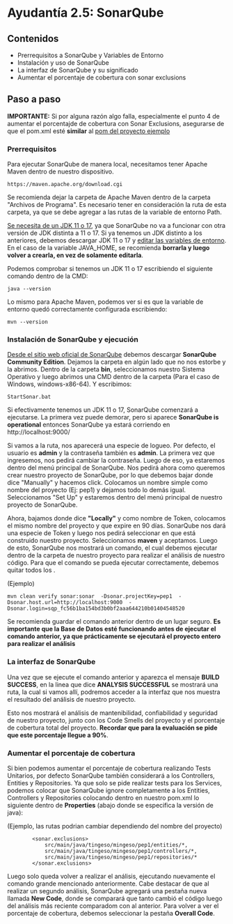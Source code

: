 # Ayudantía 2.5: SonarQube

## Contenidos

- Prerrequisitos a SonarQube y Variables de Entorno
- Instalación y uso de SonarQube
- La interfaz de SonarQube y su significado
- Aumentar el porcentaje de cobertura con sonar exclusions


## Paso a paso

**IMPORTANTE:** Si por alguna razón algo falla, especialmente el punto 4 de aumentar el porcentajde de cobertura con Sonar Exclusions, asegurarse de que el pom.xml esté **similar** al [pom del proyecto ejemplo](https://github.com/PodssilDev/ayudantias-tingeso-mingeso/blob/main/pep1/pom.xml)
### Prerrequisitos
Para ejecutar SonarQube de manera local, necesitamos tener Apache Maven dentro de nuestro dispositivo.

```
https://maven.apache.org/download.cgi
```

Se recomienda dejar la carpeta de Apache Maven dentro de la carpeta "Archivos de Programa". Es necesario tener en consideración la ruta de esta carpeta, ya que se debe agregar a las rutas de la variable de entorno Path.


[Se necesita de un JDK 11 o 17](https://jdk.java.net/archive/), ya que SonarQube no va a funcionar con otra versión de JDK distinta a 11 o 17. Si ya tenemos un JDK distinto a los anteriores, debemos descargar JDK 11 o 17 y [editar las variables de entorno](https://youtu.be/A5FHcR3cE-w). En el caso de la variable JAVA_HOME, se recomienda **borrarla y luego volver a crearla, en vez de solamente editarla**.

Podemos comprobar si tenemos un JDK 11 o 17 escribiendo el siguiente comando dentro de la CMD:

```
java --version
```

Lo mismo para Apache Maven, podemos ver si es que la variable de entorno quedó correctamente configurada escribiendo:

```
mvn --version
```

### Instalación de SonarQube y ejecución

[Desde el sitio web oficial de SonarQube](https://www.sonarsource.com/products/sonarqube/downloads/) debemos descargar **SonarQube Community Edition**. Dejamos la carpeta en algún lado que no nos estorbe y la abrimos. Dentro de la carpeta **bin**, seleccionamos nuestro Sistema Operativo y luego abrimos una CMD dentro de la carpeta (Para el caso de Windows, windows-x86-64). Y escribimos: 

```
StartSonar.bat
```

Si efectivamente tenemos un JDK 11 o 17, SonarQube comenzará a ejecutarse. La primera vez puede demorar, pero si aparece **SonarQube is operational** entonces SonarQube ya estará corriendo en http://localhost:9000/

Si vamos a la ruta, nos aparecerá una especie de logueo. Por defecto, el usuario es **admin** y la contraseña también es **admin**. La primera vez que ingresemos, nos pedirá cambiar la contraseña. Luego de eso, ya estaremos dentro del menú principal de SonarQube. Nos pedirá ahora como queremos crear nuestro proyecto de SonarQube, por lo que debemos bajar donde dice "Manually" y hacemos click. Colocamos un nombre simple como nombre del proyecto (Ej: pep1) y dejamos todo lo demás igual. Seleccionamos "Set Up" y estaremos dentro del menú principal de nuestro proyecto de SonarQube.

Ahora, bajamos donde dice **"Locally"** y como nombre de Token, colocamos el mismo nombre del proyecto y que expire en 90 días. SonarQube nos dará una especie de Token y luego nos pedirá seleccionar en que está construido nuestro proyecto. Seleccionamos **maven** y aceptamos. Luego de esto, SonarQube nos mostrará un comando, el cual debemos ejecutar dentro de la carpeta de nuestro proyecto para realizar el análisis de nuestro código. Para que el comando se pueda ejecutar correctamente, debemos quitar todos los \.

(Ejemplo)

```
mvn clean verify sonar:sonar  -Dsonar.projectKey=pep1  -Dsonar.host.url=http://localhost:9000  -Dsonar.login=sqp_fc56b1ba154bd3b0bf2aaa644210b01404548520
```

Se recomienda guardar el comando anterior dentro de un lugar seguro. **Es importante que la Base de Datos esté funcionando antes de ejecutar el comando anterior, ya que prácticamente se ejecutará el proyecto entero para realizar el análisis**

### La interfaz de SonarQube

Una vez que se ejecute el comando anterior y aparezca el mensaje **BUILD SUCCESS**, en la linea que dice **ANALYSIS SUCCESSFUL** se mostrará una ruta, la cual si vamos allí, podremos acceder a la interfaz que nos muestra el resultado del análisis de nuestro proyecto. 

Esto nos mostrará el análisis de mantenibilidad, confiabilidad y seguridad de nuestro proyecto, junto con los Code Smells del proyecto y el porcentaje de cobertura total del proyecto. **Recordar que para la evaluación se pide que este porcentaje llegue a 90%**.

### Aumentar el porcentaje de cobertura

Si bien podemos aumentar el porcentaje de cobertura realizando Tests Unitarios, por defecto SonarQube también considerará a los Controllers, Entities y Repositories. Ya que solo se pide realizar tests para los Services, podemos colocar que SonarQube ignore completamente a los Entities, Controllers y Repositories colocando dentro en nuestro pom.xml lo siguiente dentro de **Properties** (abajo donde se especifica la versión de java):

(Ejemplo, las rutas podrian cambiar dependiendo del nombre del proyecto)
```
		<sonar.exclusions>
			src/main/java/tingeso/mingeso/pep1/entities/*,
			src/main/java/tingeso/mingeso/pep1/controllers/*,
			src/main/java/tingeso/mingeso/pep1/repositories/*
		</sonar.exclusions>
```

Luego solo queda volver a realizar el análisis, ejecutando nuevamente el comando grande mencionado anteriormente. Cabe destacar de que al realizar un segundo análisis, SonarQube agregará una pestaña nueva llamada **New Code**, donde se comparará que tanto cambió el código luego del análisis más reciente comparadom con al anterior. Para volver a ver el porcentaje de cobertura, debemos seleccionar la pestaña **Overall Code**.
